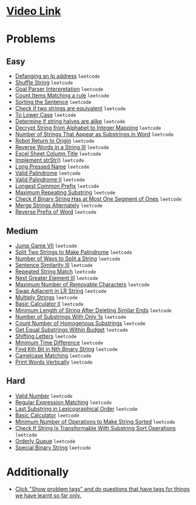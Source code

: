 # [Video Link](https://youtu.be/zL1DPZ0Ovlo)

# Problems

## Easy

- [Defanging an Ip address](https://leetcode.com/problems/defanging-an-ip-address/) `leetcode`
- [Shuffle String](https://leetcode.com/problems/shuffle-string/) `leetcode`
- [Goal Parser Interpretation](https://leetcode.com/problems/goal-parser-interpretation/) `leetcode`
- [Count Items Matching a rule](https://leetcode.com/problems/count-items-matching-a-rule/) `leetcode`
- [Sorting the Sentence](https://leetcode.com/problems/sorting-the-sentence/) `leetcode`
- [Check if two strings are equivalent](https://leetcode.com/problems/check-if-two-string-arrays-are-equivalent/) `leetcode`
- [To Lower Case](https://leetcode.com/problems/to-lower-case/) `leetcode`
- [Determine if string halves are alike](https://leetcode.com/problems/determine-if-string-halves-are-alike/) `leetcode`
- [Decrypt String from Alphabet to Integer Mapping](https://leetcode.com/problems/decrypt-string-from-alphabet-to-integer-mapping/) `leetcode`
- [Number of Strings That Appear as Substrings in Word](https://leetcode.com/problems/number-of-strings-that-appear-as-substrings-in-word/) `leetcode`
- [Robot Return to Origin](https://leetcode.com/problems/robot-return-to-origin/) `leetcode`
- [Reverse Words in a String III](https://leetcode.com/problems/reverse-words-in-a-string-iii/) `leetcode`
- [Excel Sheet Column Title](https://leetcode.com/problems/excel-sheet-column-title/) `leetcode`
- [Implement strStr()](https://leetcode.com/problems/implement-strstr/) `leetcode`
- [Long Pressed Name](https://leetcode.com/problems/long-pressed-name/) `leetcode`
- [Valid Palindrome](https://leetcode.com/problems/valid-palindrome/) `leetcode`
- [Valid Palindrome II](https://leetcode.com/problems/valid-palindrome-ii/) `leetcode`
- [Longest Common Prefix](https://leetcode.com/problems/longest-common-prefix/) `leetcode`
- [Maximum Repeating Substring](https://leetcode.com/problems/maximum-repeating-substring/) `leetcode`
- [Check if Binary String Has at Most One Segment of Ones](https://leetcode.com/problems/check-if-binary-string-has-at-most-one-segment-of-ones/) `leetcode`
- [Merge Strings Alternately](https://leetcode.com/problems/merge-strings-alternately/) `leetcode`
- [Reverse Prefix of Word](https://leetcode.com/problems/reverse-prefix-of-word/) `leetcode`

## Medium 
- [Jump Game VII](https://leetcode.com/problems/jump-game-vii/) `leetcode`
- [Split Two Strings to Make Palindrome](https://leetcode.com/problems/split-two-strings-to-make-palindrome/) `leetcode`
- [Number of Ways to Split a String](https://leetcode.com/problems/number-of-ways-to-split-a-string/) `leetcode`
- [Sentence Similarity III](https://leetcode.com/problems/sentence-similarity-iii/) `leetcode`
- [Repeated String Match](https://leetcode.com/problems/repeated-string-match/) `leetcode`
- [Next Greater Element III](https://leetcode.com/problems/next-greater-element-iii/) `leetcode`
- [Maximum Number of Removable Characters](https://leetcode.com/problems/maximum-number-of-removable-characters/) `leetcode`
- [Swap Adjacent in LR String](https://leetcode.com/problems/swap-adjacent-in-lr-string/) `leetcode`
- [Multiply Strings](https://leetcode.com/problems/multiply-strings/) `leetcode`
- [Basic Calculator II](https://leetcode.com/problems/basic-calculator-ii/) `leetcode`
- [Minimum Length of String After Deleting Similar Ends](https://leetcode.com/problems/minimum-length-of-string-after-deleting-similar-ends/) `leetcode`
- [Number of Substrings With Only 1s](https://leetcode.com/problems/number-of-substrings-with-only-1s/) `leetcode`
- [Count Number of Homogenous Substrings](https://leetcode.com/problems/count-number-of-homogenous-substrings/) `leetcode`
- [Get Equal Substrings Within Budget](https://leetcode.com/problems/get-equal-substrings-within-budget/) `leetcode`
- [Shifting Letters](https://leetcode.com/problems/shifting-letters/) `leetcode`
- [Minimum Time Difference](https://leetcode.com/problems/minimum-time-difference/) `leetcode`
- [Find Kth Bit in Nth Binary String](https://leetcode.com/problems/find-kth-bit-in-nth-binary-string/) `leetcode`
- [Camelcase Matching](https://leetcode.com/problems/camelcase-matching/) `leetcode`
- [Print Words Vertically](https://leetcode.com/problems/print-words-vertically/) `leetcode`


## Hard 

- [Valid Number](https://leetcode.com/problems/valid-number/) `leetcode`
- [Regular Expression Matching](https://leetcode.com/problems/regular-expression-matching/) `leetcode`
- [Last Substring in Lexicographical Order](https://leetcode.com/problems/last-substring-in-lexicographical-order/) `leetcode`
- [Basic Calculator](https://leetcode.com/problems/basic-calculator/) `leetcode`
- [Minimum Number of Operations to Make String Sorted](https://leetcode.com/problems/minimum-number-of-operations-to-make-string-sorted/) `leetcode`
- [Check If String Is Transformable With Substring Sort Operations](https://leetcode.com/problems/check-if-string-is-transformable-with-substring-sort-operations/) `leetcode`
- [Orderly Queue](https://leetcode.com/problems/orderly-queue/) `leetcode`
- [Special Binary String](https://leetcode.com/problems/special-binary-string/) `leetcode`

# Additionally

- [Click "Show problem tags" and do questions that have tags for things we have learnt so far only.](https://leetcode.com/tag/string/)
